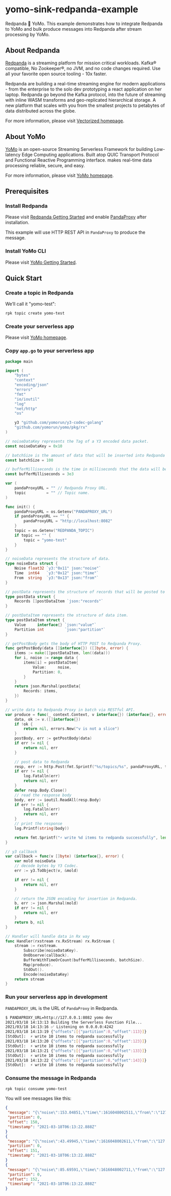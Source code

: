 # yomo-sink-redpanda-example

Redpanda 🙌 YoMo. This example demonstrates how to integrate Redpanda to YoMo and bulk produce messages into Redpanda after stream processing by YoMo.

## About Redpanda

[Redpanda](https://github.com/vectorizedio/redpanda) is a streaming platform for mission critical workloads. Kafka® compatible, No Zookeeper®, no JVM, and no code changes required. Use all your favorite open source tooling - 10x faster.

Redpanda are building a real-time streaming engine for modern applications - from the enterprise to the solo dev prototyping a react application on her laptop. Redpanda go beyond the Kafka protocol, into the future of streaming with inline WASM transforms and geo-replicated hierarchical storage. A new platform that scales with you from the smallest projects to petabytes of data distributed across the globe.

For more information, please visit [Vectorized homepage](https://vectorized.io/).

## About YoMo

[YoMo](https://github.com/yomorun/yomo) is an open-source Streaming Serverless Framework for building Low-latency Edge Computing applications. Built atop QUIC Transport Protocol and Functional Reactive Programming interface. makes real-time data processing reliable, secure, and easy.

For more information, please visit [YoMo homepage](https://yomo.run/).

## Prerequisites

### Install Redpanda

Please visit [Redpanda Getting Started](https://vectorized.io/docs/quick-start-linux) and enable [PandaProxy](https://github.com/vectorizedio/redpanda/pull/682) after installation.

This example will use HTTP REST API in `PandaProxy` to produce the message.

### Install YoMo CLI

Please visit [YoMo Getting Started](https://github.com/yomorun/yomo#1-install-cli).

## Quick Start

### Create a topic in Redpanda

We’ll call it "yomo-test":

```bash
rpk topic create yomo-test
```

### Create your serverless app

Please visit [YoMo homepage](https://github.com/yomorun/yomo#2-create-your-serverless-app).

### Copy `app.go` to your serverless app

```go
package main

import (
	"bytes"
	"context"
	"encoding/json"
	"errors"
	"fmt"
	"io/ioutil"
	"log"
	"net/http"
	"os"

	y3 "github.com/yomorun/y3-codec-golang"
	"github.com/yomorun/yomo/pkg/rx"
)

// noiseDataKey represents the Tag of a Y3 encoded data packet.
const noiseDataKey = 0x10

// batchSize is the amount of data that will be inserted into Redpanda in batch.
const batchSize = 100

// bufferMilliseconds is the time in milliseconds that the data will be buffered and inserted into Redpanda in batch.
const bufferMilliseconds = 3e3

var (
	pandaProxyURL = "" // Redpanda Proxy URL.
	topic         = "" // Topic name.
)

func init() {
	pandaProxyURL = os.Getenv("PANDAPROXY_URL")
	if pandaProxyURL == "" {
		pandaProxyURL = "http://localhost:8082"
	}
	topic = os.Getenv("REDPANDA_TOPIC")
	if topic == "" {
		topic = "yomo-test"
	}
}

// noiseData represents the structure of data.
type noiseData struct {
	Noise float32 `y3:"0x11" json:"noise"`
	Time  int64   `y3:"0x12" json:"time"`
	From  string  `y3:"0x13" json:"from"`
}

// postData represents the structure of records that will be posted to Redpanda.
type postData struct {
	Records []postDataItem `json:"records"`
}

// postDataItem represents the structure of data item.
type postDataItem struct {
	Value     interface{} `json:"value"`
	Partition int         `json:"partition"`
}

// getPostBody gets the body of HTTP POST to Redpanda Proxy.
func getPostBody(data []interface{}) ([]byte, error) {
	items := make([]postDataItem, len((data)))
	for i, noise := range data {
		items[i] = postDataItem{
			Value:     noise,
			Partition: 0,
		}
	}
	return json.Marshal(postData{
		Records: items,
	})
}

// write data to Redpanda Proxy in batch via RESTful API.
var produce = func(_ context.Context, v interface{}) (interface{}, error) {
	data, ok := v.([]interface{})
	if !ok {
		return nil, errors.New("v is not a slice")
	}
	postBody, err := getPostBody(data)
	if err != nil {
		return nil, err
	}

	// post data to Redpanda
	resp, err := http.Post(fmt.Sprintf("%s/topics/%s", pandaProxyURL, topic), "application/vnd.kafka.binary.v2+json", bytes.NewBuffer(postBody))
	if err != nil {
		log.Fatalln(err)
		return nil, err
	}
	defer resp.Body.Close()
	// read the response body
	body, err := ioutil.ReadAll(resp.Body)
	if err != nil {
		log.Fatalln(err)
		return nil, err
	}
	// print the response
	log.Printf(string(body))

	return fmt.Sprintf("⚡️ write %d items to redpanda successfully", len(data)), nil
}

// y3 callback
var callback = func(v []byte) (interface{}, error) {
	var mold noiseData
	// decode bytes by Y3 Codec.
	err := y3.ToObject(v, &mold)

	if err != nil {
		return nil, err
	}

	// return the JSON encoding for insertion in Redpanda.
	b, err := json.Marshal(mold)
	if err != nil {
		return nil, err
	}
	return b, nil
}

// Handler will handle data in Rx way
func Handler(rxstream rx.RxStream) rx.RxStream {
	stream := rxstream.
		Subscribe(noiseDataKey).
		OnObserve(callback).
		BufferWithTimeOrCount(bufferMilliseconds, batchSize).
		Map(produce).
		StdOut().
		Encode(noiseDataKey)
	return stream
}
```

### Run your serverless app in development

`PANDAPROXY_URL` is the URL of `PandaProxy` in Redpanda.

```bash
$ PANDAPROXY_URL=http://127.0.0.1:8082 yomo dev
2021/03/18 14:13:13 Building the Serverless Function File...
2021/03/18 14:13:16 ✅ Listening on 0.0.0.0:4242
2021/03/18 14:13:19 {"offsets":[{"partition":0,"offset":113}]}
[StdOut]:  ⚡️ write 10 items to redpanda successfully
2021/03/18 14:13:20 {"offsets":[{"partition":0,"offset":123}]}
[StdOut]:  ⚡️ write 10 items to redpanda successfully
2021/03/18 14:13:21 {"offsets":[{"partition":0,"offset":133}]}
[StdOut]:  ⚡️ write 10 items to redpanda successfully
2021/03/18 14:13:22 {"offsets":[{"partition":0,"offset":143}]}
[StdOut]:  ⚡️ write 10 items to redpanda successfully
```

### Consume the message in Redpanda

```bash
rpk topic consume yomo-test
```

You will see messages like this:

```json
{
 "message": "{\"noise\":153.04851,\"time\":1616048002511,\"from\":\"127.0.0.1\"}",
 "partition": 0,
 "offset": 150,
 "timestamp": "2021-03-18T06:13:22.888Z"
}
{
 "message": "{\"noise\":43.49945,\"time\":1616048002611,\"from\":\"127.0.0.1\"}",
 "partition": 0,
 "offset": 151,
 "timestamp": "2021-03-18T06:13:22.888Z"
}
{
 "message": "{\"noise\":85.69591,\"time\":1616048002711,\"from\":\"127.0.0.1\"}",
 "partition": 0,
 "offset": 152,
 "timestamp": "2021-03-18T06:13:22.888Z"
}
```
